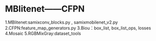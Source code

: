 # MBlitenet——CFPN
1.MBlitenet:samixconv_blocks.py , samixmobilenet_v2.py
2.CFPN:feature_map_generators.py
3.Biou：box_list, box_list_ops, losses
4.Mosaic
5.RGBMixGray:dataset_tools
